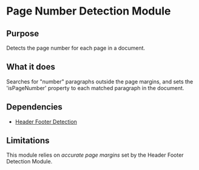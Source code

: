 # Page Number Detection Module

## Purpose

Detects the page number for each page in a document.

## What it does

Searches for "number" paragraphs outside the page margins, and sets the 'isPageNumber' property to each matched paragraph in the document.

## Dependencies

- [Header Footer Detection](../HeaderFooterDetectionModule/README.md)

## Limitations

This module relies on *accurate page margins* set by the Header Footer Detection Module.